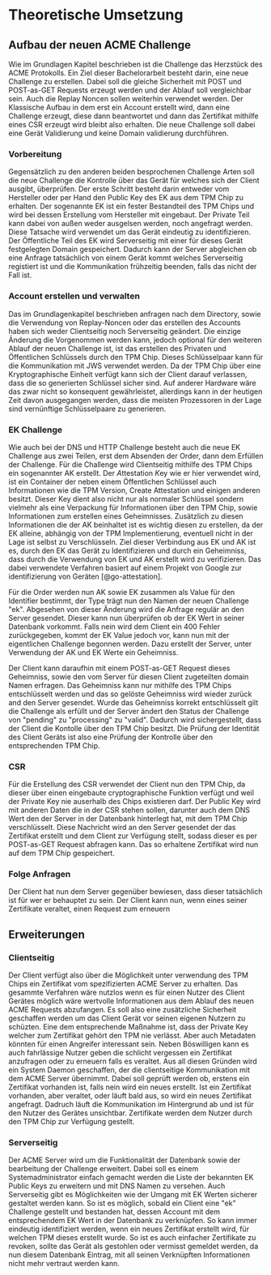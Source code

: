 # Theoretische Umsetzung
<!-- SCHRECK: (welches Konzept steckt dahinter, jeder Key hat einen Attestation Key, Protocol beschreibung, rekeying ) -->


<!-- was ich verstanden habe:
- jedes Keypair hat einen Attestation Key
- Account kann rekey werden, ob er das meinte weiß ich nicht
-->

## Aufbau der neuen ACME Challenge
Wie im Grundlagen Kapitel beschrieben ist die Challenge das Herzstück des ACME Protokolls. Ein Ziel dieser Bachelorarbeit besteht darin, eine neue Challenge zu erstellen. Dabei soll die gleiche Sicherheit mit POST und POST-as-GET Requests erzeugt werden und der Ablauf soll vergleichbar sein. Auch die Replay Noncen sollen weiterhin verwendet werden. Der Klassische Aufbau in dem erst ein Account erstellt wird, dann eine Challenge erzeugt, diese dann beantwortet und dann das Zertifikat mithilfe eines CSR erzeugt wird bleibt also erhalten. Die neue Challenge soll dabei eine Gerät Validierung und keine Domain validierung durchführen.

### Vorbereitung
Gegensätzlich zu den anderen beiden besprochenen Challenge Arten soll die neue Challenge die Kontrolle über das Gerät für welches sich der Client ausgibt, überprüfen. Der erste Schritt besteht darin entweder vom Hersteller oder per Hand den Public Key des EK aus dem TPM Chip zu erhalten. Der sogenannte EK ist ein fester Bestandteil des TPM Chips und wird bei dessen Erstellung vom Hersteller mit eingebaut. Der Private Teil kann dabei von außen weder ausgelsen werden, noch angefragt werden. Diese Tatsache wird verwendet um das Gerät eindeutig zu identifizieren. Der Öffentliche Teil des EK wird Serverseitig mit einer für dieses Gerät festgelegten Domain gespeichert. Dadurch kann der Server abgleichen ob eine Anfrage tatsächlich von einem Gerät kommt welches Serverseitig registiert ist und die Kommunikation frühzeitig beenden, falls das nicht der Fall ist.
<!-- TODO: ist die Domain ein wichtiger Teil dieser Arbeit? -->

### Account erstellen und verwalten
Das im Grundlagenkapitel beschrieben anfragen nach dem Directory, sowie die Verwendung von Replay-Noncen oder das erstellen des Accounts haben sich weder Clientseitig noch Serverseitig geändert. Die einzige Änderung die Vorgenommen werden kann, jedoch optional für den weiteren Ablauf der neuen Challenge ist, ist das erstellen des Privaten und Öffentlichen Schlüssels durch den TPM Chip. Dieses Schlüsselpaar kann für die Kommunikation mit JWS verwendet werden. Da der TPM Chip über eine Kryptographische Einheit verfügt kann sich der Client darauf verlassen, dass die so generierten Schlüssel sicher sind. Auf anderer Hardware wäre das zwar nicht so konsequent gewährleistet, allerdings kann in der heutigen Zeit davon ausgegangen werden, dass die meisten Prozessoren in der Lage sind vernünftige Schlüsselpaare zu generieren.
<!-- TODO: Erweitern um die Erklärung, dass jeder Account ein zugehöriges Keypair besitzt -->

### EK Challenge
Wie auch bei der DNS und HTTP Challenge besteht auch die neue EK Challenge aus zwei Teilen, erst dem Absenden der Order, dann dem Erfüllen der Challenge.
Für die Challenge wird Clientseitig mithilfe des TPM Chips ein sogenannter AK erstellt. Der *A*ttestation *K*ey wie er hier verwendet wird, ist ein Container der neben einem Öffentlichen Schlüssel auch Informationen wie die TPM Version, Create Attestation und einigen anderen besitzt. Dieser Key dient also nicht nur als normaler Schlüssel sondern vielmehr als eine Verpackung für Informationen über den TPM Chip, sowie Informationen zum erstellen eines Geheimnisses. Zusätzlich zu diesen Informationen die der AK beinhaltet ist es wichtig diesen zu erstellen, da der EK alleine, abhängig von der TPM Implementierung, eventuell nicht in der Lage ist selbst zu Verschlüsseln. Ziel dieser Verbindung aus EK und AK ist es, durch den EK das Gerät zu Identifizieren und durch ein Geheimniss, dass durch die Verwendung von EK und AK erstellt wird zu verifizieren. Das dabei verwendete Verfahren basiert auf einem Projekt von Google zur identifizierung von Geräten [@go-attestation].

Für die Order werden nun AK sowie EK zusammen als Value für den Identifier bestimmt, der Type trägt nun den Namen der neuen Challenge "ek". Abgesehen von dieser Änderung wird die Anfrage regulär an den Server gesendet. Dieser kann nun überprüfen ob der EK Wert in seiner Datenbank vorkommt. Falls nein wird dem Client ein 400 Fehler zurückgegeben, kommt der EK Value jedoch vor, kann nun mit der eigentlichen Challenge begonnen werden. Dazu erstellt der Server, unter Verwendung der AK und EK Werte ein Geheimniss.

Der Client kann daraufhin mit einem POST-as-GET Request dieses Geheimniss, sowie den vom Server für diesen Client zugeteilten domain Namen erfragen. Das Geheimniss kann nur mithilfe des TPM Chips entschlüsselt werden und das so gelöste Geheimniss wird wieder zurück and den Server gesendet. Wurde das Geheimniss korrekt entschlüsselt gilt die Challenge als erfüllt und der Server ändert den Status der Challenge von "pending" zu "processing" zu "valid". Dadurch wird sichergestellt, dass der Client die Kontolle über den TPM Chip besitzt. Die Prüfung der Identität des Client Geräts ist also eine Prüfung der Kontrolle über den entsprechenden TPM Chip.
<!-- TODO: Der AK kann jetzt verwendet werden um einen CSR zu erstellen und damit als Teil des Keypair für das Zertifikat gelten -->
<!-- TODO: ist die Domain ein wichtiger Teil dieser Arbeit? --> 

### CSR
Für die Erstellung des CSR verwendet der Client nun den TPM Chip, da dieser über einen eingebaute cryptographische Funktion verfügt und weil der Private Key nie auserhalb des Chips existieren darf. Der Public Key wird mit anderen Daten die in der CSR stehen sollen, darunter auch dem DNS Wert den der Server in der Datenbank hinterlegt hat, mit dem TPM Chip verschlüsselt. Diese Nachricht wird an den Server gesendet der das Zertifikat erstellt und dem Client zur Verfügung stellt, sodass dieser es per POST-as-GET Request abfragen kann.
Das so erhaltene Zertifikat wird nun auf dem TPM Chip gespeichert.

### Folge Anfragen
Der Client hat nun dem Server gegenüber bewiesen, dass dieser tatsächlich ist für wer er behauptet zu sein. Der Client kann nun, wenn eines seiner Zertifikate veraltet, einen Request zum erneuern <!-- TODO: wie könnte eine Folge Anfrage aussehen, welche Informationen hat der Server schon, was muss der Client noch beweisen? -->

## Erweiterungen
### Clientseitig
Der Client verfügt also über die Möglichkeit unter verwendung des TPM Chips ein Zertifikat vom spezifizierten ACME Server zu erhalten. Das gesammte Verfahren wäre nutzlos wenn es für einen Nutzer des Client Gerätes möglich wäre wertvolle Informationen aus dem Ablauf des neuen ACME Requests abzufangen. Es soll also eine zusätzliche Sicherheit geschaffen werden um das Client Gerät vor seinen eigenen Nutzern zu schüzten. Eine dem entsprechende Maßnahme ist, dass der Private Key welcher zum Zertifikat gehört den TPM nie verlässt. Aber auch Metadaten könnten für einen Angreifer interessant sein. Neben Böswilligen kann es auch fahrlässige Nutzer geben die schlicht vergessen ein Zertifikat anzufragen oder zu erneuern falls es veraltet. Aus all diesen Gründen wird ein System Daemon geschaffen, der die clientseitige Kommunikation mit dem ACME Server übernimmt. Dabei soll geprüft werden ob, erstens ein Zertifikat vorhanden ist, falls nein wird ein neues erstellt. Ist ein Zertifikat vorhanden, aber veraltet, oder läuft bald aus, so wird ein neues Zertifikat angefragt. Dadruch läuft die Kommunikation im Hintergrund ab und ist für den Nutzer des Gerätes unsichtbar. Zertifikate werden dem Nutzer durch den TPM Chip zur Verfügung gestellt.

### Serverseitig
Der ACME Server wird um die Funktionalität der Datenbank sowie der bearbeitung der Challenge erweitert. Dabei soll es einem Systemadministrator einfach gemacht werden die Liste der bekannten EK Public Keys zu erweitern und mit DNS Namen zu versehen. Auch Serverseitig gibt es Möglichkeiten wie der Umgang mit EK Werten sicherer gestaltet werden kann. So ist es möglich, sobald ein Client eine "ek" Challenge gestellt und bestanden hat, dessen Account mit dem entsprechendem EK Wert in der Datenbank zu verknüpfen. So kann immer eindeutig identifiziert werden, wenn ein neues Zertifikat erstellt wird, für welchen TPM dieses erstellt wurde. So ist es auch einfacher Zertifikate zu revoken, sollte das Gerät als gestohlen oder vermisst gemeldet werden, da nun diesem Datenbank Eintrag, mit all seinen Verknüpften Informationen nicht mehr vertraut werden kann.
<!-- TODO: auf jeden Fall nochmal ganz genau drüber lesen -->
